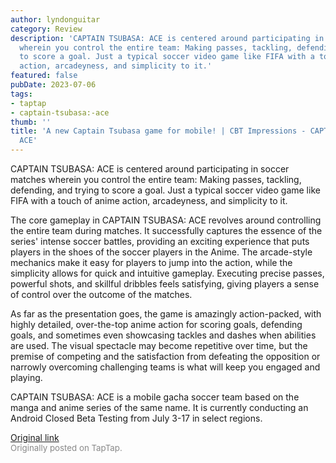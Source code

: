 ```yaml
---
author: lyndonguitar
category: Review
description: 'CAPTAIN TSUBASA: ACE is centered around participating in soccer matches
  wherein you control the entire team: Making passes, tackling, defending, and trying
  to score a goal. Just a typical soccer video game like FIFA with a touch of anime
  action, arcadeyness, and simplicity to it.'
featured: false
pubDate: 2023-07-06
tags:
- taptap
- captain-tsubasa:-ace
thumb: ''
title: 'A new Captain Tsubasa game for mobile! | CBT Impressions - CAPTAIN TSUBASA:
  ACE'
---
```


CAPTAIN TSUBASA: ACE is centered around participating in soccer matches wherein you control the entire team: Making passes, tackling, defending, and trying to score a goal. Just a typical soccer video game like FIFA with a touch of anime action, arcadeyness, and simplicity to it.

The core gameplay in CAPTAIN TSUBASA: ACE revolves around controlling the entire team during matches. It successfully captures the essence of the series' intense soccer battles, providing an exciting experience that puts players in the shoes of the soccer players in the Anime. The arcade-style mechanics make it easy for players to jump into the action, while the simplicity allows for quick and intuitive gameplay. Executing precise passes, powerful shots, and skillful dribbles feels satisfying, giving players a sense of control over the outcome of the matches.

As far as the presentation goes, the game is amazingly action-packed, with highly detailed, over-the-top anime action for scoring goals, defending goals, and sometimes even showcasing tackles and dashes when abilities are used. The visual spectacle may become repetitive over time, but the premise of competing and the satisfaction from defeating the opposition or narrowly overcoming challenging teams is what will keep you engaged and playing.

CAPTAIN TSUBASA: ACE is a mobile gacha soccer team based on the manga and anime series of the same name. It is currently conducting an Android Closed Beta Testing from July 3-17 in select regions.

[Original link](https://m.taptap.io/post/5958761?share_id=cd7818fc1791&utm_medium=share&utm_source=discord)<br><span style="font-size: 0.95em; color: #888;">Originally posted on TapTap.</span>